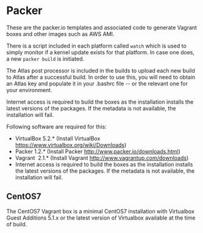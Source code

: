 # Packer

These are the packer.io templates and associated code to generate Vagrant
boxes and other images such as AWS AMI. 

There is a script included in each platform called `watch` which is used to
simply monitor if a kernel update exists for that platform. In case one does,
a new `packer build` is initiated.

The Atlas post processor is included in the builds to upload each new build to
Atlas after a successful build. In order to use this, you will need to obtain
an Atlas key and populate it in your .bashrc file -- or the relevant one for
your environment.

Internet access is required to build the boxes as the installation installs
the latest versions of the packages. If the metadata is not available, the
installation will fail.

Following software are required for this:

- VirtualBox 5.2.* (Install VirtualBox https://www.virtualbox.org/wiki/Downloads)
- Packer 1.2.* (Install Packer http://www.packer.io/downloads.html)
- Vagrant  2.1.* (Install Vagrant http://www.vagrantup.com/downloads)
- Internet access is required to build the boxes as the installation installs the latest versions of the packages. If the metadata is not available, the installation will fail.

## CentOS7
The CentOS7 Vagrant box is a minimal CentOS7 installation with Virtualbox
Guest Additions 5.1.x or the latest version of Virtualbox available at the
time of build.